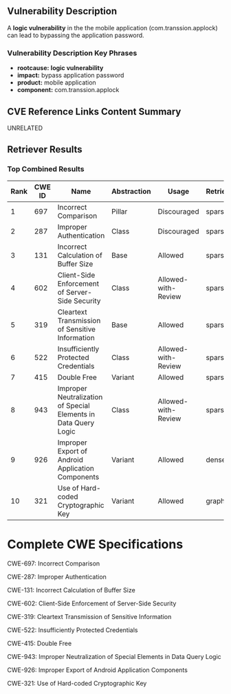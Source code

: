 ## Vulnerability Description
A **logic vulnerability** in the the mobile application (com.transsion.applock) can lead to bypassing the application password.

### Vulnerability Description Key Phrases
- **rootcause:** **logic vulnerability**
- **impact:** bypass application password
- **product:** mobile application
- **component:** com.transsion.applock

## CVE Reference Links Content Summary
UNRELATED

## Retriever Results

### Top Combined Results

| Rank | CWE ID | Name | Abstraction | Usage  | Retrievers | Individual Scores |
|------|--------|------|-------------|-------|------------|-------------------|
| 1 | 697 | Incorrect Comparison | Pillar | Discouraged | sparse | 0.123 |
| 2 | 287 | Improper Authentication | Class | Discouraged | sparse | 0.119 |
| 3 | 131 | Incorrect Calculation of Buffer Size | Base | Allowed | sparse | 0.114 |
| 4 | 602 | Client-Side Enforcement of Server-Side Security | Class | Allowed-with-Review | sparse | 0.113 |
| 5 | 319 | Cleartext Transmission of Sensitive Information | Base | Allowed | sparse | 0.113 |
| 6 | 522 | Insufficiently Protected Credentials | Class | Allowed-with-Review | sparse | 0.110 |
| 7 | 415 | Double Free | Variant | Allowed | sparse | 0.109 |
| 8 | 943 | Improper Neutralization of Special Elements in Data Query Logic | Class | Allowed-with-Review | sparse | 0.109 |
| 9 | 926 | Improper Export of Android Application Components | Variant | Allowed | dense | 0.506 |
| 10 | 321 | Use of Hard-coded Cryptographic Key | Variant | Allowed | graph | 0.003 |



# Complete CWE Specifications

CWE-697: Incorrect Comparison

CWE-287: Improper Authentication

CWE-131: Incorrect Calculation of Buffer Size

CWE-602: Client-Side Enforcement of Server-Side Security

CWE-319: Cleartext Transmission of Sensitive Information

CWE-522: Insufficiently Protected Credentials

CWE-415: Double Free

CWE-943: Improper Neutralization of Special Elements in Data Query Logic

CWE-926: Improper Export of Android Application Components

CWE-321: Use of Hard-coded Cryptographic Key